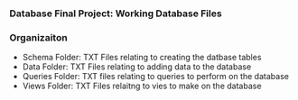 ### Database Final Project: Working Database Files

### Organizaiton
- Schema Folder: TXT Files relating to creating the datbase tables
- Data Folder: TXT Files relating to adding data to the database
- Queries Folder: TXT files relating to queries to perform on the database
- Views Folder: TXT Files relaitng to vies to make on the database
